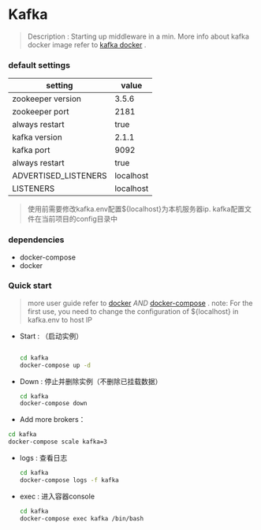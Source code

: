 # Kafka

> Description : Starting up middleware in a min.
> More info about kafka  docker image refer to [kafka docker](https://hub.docker.com/r/wurstmeister/kafka) .

### default settings

| setting | value |  
| ------- | ------ |
| zookeeper version | 3.5.6 |
| zookeeper port | 2181 |  
| always restart | true |
| kafka version | 2.1.1 |
| kafka port | 9092 |
| always restart | true |
| ADVERTISED_LISTENERS | localhost |
| LISTENERS | localhost |
>使用前需要修改kafka.env配置${localhost}为本机服务器ip.
>kafka配置文件在当前项目的config目录中

### dependencies

- docker-compose
- docker

### Quick start

> more user guide refer to [docker](https://docs.docker.com/get-started) *AND* [docker-compose](https://docs.docker.com/compose/) .
> note: For the first use, you need to change the  configuration of ${localhost} in kafka.env to host IP

- Start :  （启动实例）

  ```sh

  cd kafka
  docker-compose up -d
  ```

- Down : 停止并删除实例（不删除已挂载数据）

  ```sh
  cd kafka
  docker-compose down
  ```

- Add more brokers：

```sh
cd kafka
docker-compose scale kafka=3

```

- logs : 查看日志

  ```sh
  cd kafka
  docker-compose logs -f kafka
  ```

- exec : 进入容器console

  ```sh
  cd kafka
  docker-compose exec kafka /bin/bash
  ```
